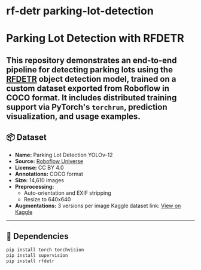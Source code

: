 # rf-detr parking-lot-detection
# Parking Lot Detection with RFDETR
This repository demonstrates an end-to-end pipeline for detecting parking lots using the [RFDETR](https://github.com/roboflow-ai/rfdetr) object detection model, trained on a custom dataset exported from Roboflow in COCO format. It includes distributed training support via PyTorch's `torchrun`, prediction visualization, and usage examples.
---
## 📦 Dataset
- **Name:** Parking Lot Detection YOLOv-12  
- **Source:** [Roboflow Universe](https://universe.roboflow.com/harshavardhan-adefc/parking-lot-detection-yolov-12)  
- **License:** CC BY 4.0  
- **Annotations:** COCO format  
- **Size:** 14,610 images  
- **Preprocessing:**  
  - Auto-orientation and EXIF stripping  
  - Resize to 640x640  
- **Augmentations:** 3 versions per image
Kaggle dataset link: [View on Kaggle](https://www.kaggle.com/datasets/kandatiharshavardhan/parking-lot-detection-coco)
---
## 🧰 Dependencies
```bash
pip install torch torchvision
pip install supervision
pip install rfdetr
